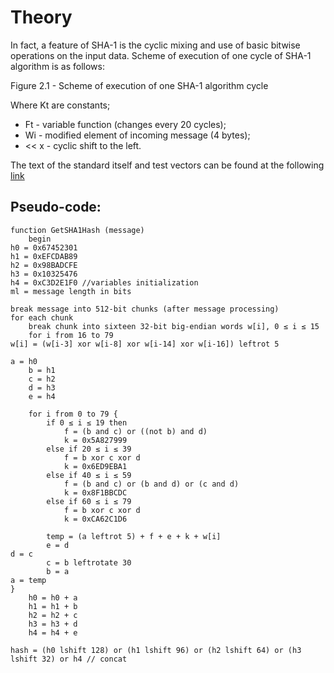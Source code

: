 # Theory
In fact, a feature of SHA-1 is the cyclic mixing and use of basic bitwise operations on the input data. 
Scheme of execution of one cycle of SHA-1 algorithm is as follows:


Figure 2.1 - Scheme of execution of one SHA-1 algorithm cycle

Where Kt are constants;
* Ft - variable function (changes every 20 cycles);
* Wi - modified element of incoming message (4 bytes);
* << x - cyclic shift to the left.

The text of the standard itself and test vectors can be found 
at the following [link](https://csrc.nist.gov/csrc/media/publications/fips/180/2/archive/2002-08-01/documents/fips180-2.pdf)

## Pseudo-code:
``` 
function GetSHA1Hash (message) 
    begin
h0 = 0x67452301
h1 = 0xEFCDAB89
h2 = 0x98BADCFE
h3 = 0x10325476
h4 = 0xC3D2E1F0 //variables initialization    
ml = message length in bits
 
break message into 512-bit chunks (after message processing)
for each chunk
    break chunk into sixteen 32-bit big-endian words w[i], 0 ≤ i ≤ 15
    for i from 16 to 79
w[i] = (w[i-3] xor w[i-8] xor w[i-14] xor w[i-16]) leftrot 5
    
a = h0
    b = h1
    c = h2
    d = h3
    e = h4
 
    for i from 0 to 79 {
        if 0 ≤ i ≤ 19 then
            f = (b and c) or ((not b) and d)
            k = 0x5A827999
        else if 20 ≤ i ≤ 39
            f = b xor c xor d
            k = 0x6ED9EBA1
        else if 40 ≤ i ≤ 59
            f = (b and c) or (b and d) or (c and d) 
            k = 0x8F1BBCDC
        else if 60 ≤ i ≤ 79
            f = b xor c xor d
            k = 0xCA62C1D6
 
        temp = (a leftrot 5) + f + e + k + w[i]
        e = d
d = c
        c = b leftrotate 30
        b = a
a = temp
}
    h0 = h0 + a
    h1 = h1 + b 
    h2 = h2 + c
    h3 = h3 + d
    h4 = h4 + e
 
hash = (h0 lshift 128) or (h1 lshift 96) or (h2 lshift 64) or (h3 lshift 32) or h4 // concat
```